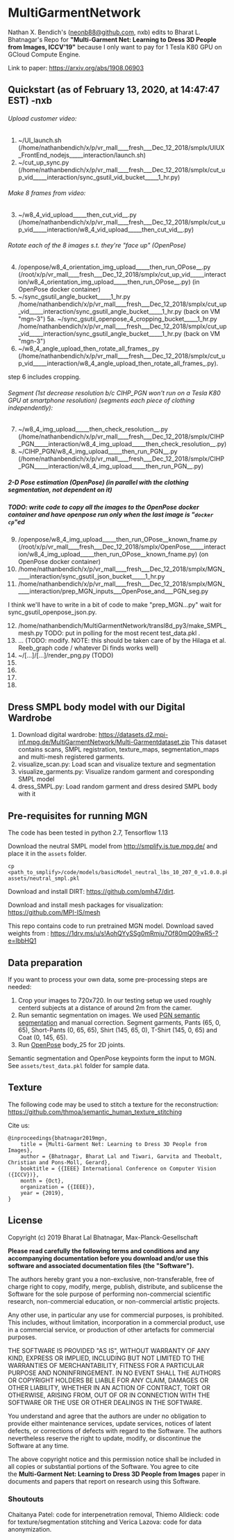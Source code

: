 # MultiGarmentNetwork
Nathan X. Bendich's (neonb88@github.com, nxb) edits to Bharat L. Bhatnagar's
Repo for **"Multi-Garment Net: Learning to Dress 3D People from Images, ICCV'19"**
because I only want to pay for 1 Tesla K80 GPU on GCloud Compute Engine.

Link to paper: https://arxiv.org/abs/1908.06903

## Quickstart (as of February 13, 2020, at 14:47:47 EST) -nxb

###### Upload customer video:
1.  ~/UI_launch.sh                          (/home/nathanbendich/x/p/vr_mall____fresh___Dec_12_2018/smplx/UIUX_FrontEnd_nodejs_____interaction/launch.sh)
2.  ~/cut_up_sync.py                        (/home/nathanbendich/x/p/vr_mall____fresh___Dec_12_2018/smplx/cut_up_vid_____interaction/sync_gsutil_vid_bucket_____1_hr.py)
###### Make 8 frames from video:
3.  ~/w8_4_vid_upload_____then_cut_vid__.py (/home/nathanbendich/x/p/vr_mall____fresh___Dec_12_2018/smplx/cut_up_vid_____interaction/w8_4_vid_upload_____then_cut_vid__.py)
###### Rotate each of the 8 images s.t. they're "face up" (OpenPose)
4.  /openpose/w8_4_orientation_img_upload_____then_run_OPose__.py (/root/x/p/vr_mall____fresh___Dec_12_2018/smplx/cut_up_vid_____interaction/w8_4_orientation_img_upload_____then_run_OPose__.py)                                             (in OpenPose docker container)
5.  ~/sync_gsutil_angle_bucket_____1_hr.py   /home/nathanbendich/x/p/vr_mall____fresh___Dec_12_2018/smplx/cut_up_vid_____interaction/sync_gsutil_angle_bucket_____1_hr.py      (back on VM "mgn-3")
5a.  ~/sync_gsutil_openpose_4_cropping_bucket_____1_hr.py   /home/nathanbendich/x/p/vr_mall____fresh___Dec_12_2018/smplx/cut_up_vid_____interaction/sync_gsutil_angle_bucket_____1_hr.py      (back on VM "mgn-3")
6.  ~/w8_4_angle_upload_then_rotate_all_frames_.py (/home/nathanbendich/x/p/vr_mall____fresh___Dec_12_2018/smplx/cut_up_vid_____interaction/w8_4_angle_upload_then_rotate_all_frames_.py).

step 6 includes cropping.

###### Segment  (1st decrease resolution b/c CIHP_PGN won't run on a Tesla K80 GPU at smartphone resolution)  (segments each piece of clothing independently):
7.  ~/w8_4_img_upload_____then_check_resolution__.py            (/home/nathanbendich/x/p/vr_mall____fresh___Dec_12_2018/smplx/CIHP_PGN_____interaction/w8_4_img_upload_____then_check_resolution__.py)
8.  ~/CIHP_PGN/w8_4_img_upload_____then_run_PGN__.py                     (/home/nathanbendich/x/p/vr_mall____fresh___Dec_12_2018/smplx/CIHP_PGN_____interaction/w8_4_img_upload_____then_run_PGN__.py)
##### 2-D Pose estimation (OpenPose) (in parallel with the clothing segmentation, not dependent on it)
##### TODO: write code to copy all the images to the OpenPose docker container and have openpose run only when the last image is "`docker cp`"ed
9.  /openpose/w8_4_img_upload_____then_run_OPose__known_fname.py (/root/x/p/vr_mall____fresh___Dec_12_2018/smplx/OpenPose_____interaction/w8_4_img_upload_____then_run_OPose__known_fname.py)     (on OpenPose docker container)
10. /home/nathanbendich/x/p/vr_mall____fresh___Dec_12_2018/smplx/MGN_____interaction/sync_gsutil_json_bucket_____1_hr.py
11. /home/nathanbendich/x/p/vr_mall____fresh___Dec_12_2018/smplx/MGN_____interaction/prep_MGN_inputs___OpenPose_and___PGN_seg.py

I think we'll have to write in a bit of code to make "prep_MGN...py" wait for sync_gsutil_openpose_json.py. 

12. /home/nathanbendich/MultiGarmentNetwork/transl8d_py3/make_SMPL_mesh.py   TODO: put in polling for the most recent test_data.pkl .
13. ...    (TODO: modify.  NOTE: this should be taken care of by the Hilaga et al. Reeb_graph code / whatever Di finds works well)
14. ~/[...]/[...]/render_png.py (TODO)
15.
16.
17.
18.


## Dress SMPL body model with our Digital Wardrobe

1. Download digital wardrobe: https://datasets.d2.mpi-inf.mpg.de/MultiGarmentNetwork/Multi-Garmentdataset.zip
This dataset contains scans, SMPL registration, texture_maps, segmentation_maps and multi-mesh registered garments.
2. visualize_scan.py: Load scan and visualize texture and segmentation
3. visualize_garments.py: Visualize random garment and coresponding SMPL model
4. dress_SMPL.py: Load random garment and dress desired SMPL body with it


## Pre-requisites for running MGN
The code has been tested in python 2.7, Tensorflow 1.13

Download the neutral SMPL model from http://smplify.is.tue.mpg.de/ and place it in the `assets` folder.
```
cp <path_to_smplify>/code/models/basicModel_neutral_lbs_10_207_0_v1.0.0.pkl assets/neutral_smpl.pkl
```

Download and install DIRT: https://github.com/pmh47/dirt.

Download and install mesh packages for visualization: https://github.com/MPI-IS/mesh

This repo contains code to run pretrained MGN model.
Download saved weights from : https://1drv.ms/u/s!AohQYySSg0mRmju7Of80mQ09wR5-?e=IbbHQ1

## Data preparation

If you want to process your own data, some pre-processing steps are needed:

1. Crop your images to 720x720. In our testing setup we used roughly centerd subjects at a distance of around 2m from the camer.
2. Run semantic segmentation on images. We used [PGN semantic segmentation](https://github.com/Engineering-Course/CIHP_PGN) and manual correction. Segment garments, Pants (65, 0, 65), Short-Pants (0, 65, 65), Shirt (145, 65, 0), T-Shirt (145, 0, 65) and Coat (0, 145, 65).
3. Run [OpenPose](https://github.com/CMU-Perceptual-Computing-Lab/openpose) body_25 for 2D joints.

Semantic segmentation and OpenPose keypoints form the input to MGN. See `assets/test_data.pkl` folder for sample data.

## Texture

The following code may be used to stitch a texture for the reconstruction: https://github.com/thmoa/semantic_human_texture_stitching

Cite us:
```
@inproceedings{bhatnagar2019mgn,
    title = {Multi-Garment Net: Learning to Dress 3D People from Images},
    author = {Bhatnagar, Bharat Lal and Tiwari, Garvita and Theobalt, Christian and Pons-Moll, Gerard},
    booktitle = {{IEEE} International Conference on Computer Vision ({ICCV})},
    month = {Oct},
    organization = {{IEEE}},
    year = {2019},
}
```

## License

Copyright (c) 2019 Bharat Lal Bhatnagar, Max-Planck-Gesellschaft

**Please read carefully the following terms and conditions and any accompanying documentation before you download and/or use this software and associated documentation files (the "Software").**

The authors hereby grant you a non-exclusive, non-transferable, free of charge right to copy, modify, merge, publish, distribute, and sublicense the Software for the sole purpose of performing non-commercial scientific research, non-commercial education, or non-commercial artistic projects.

Any other use, in particular any use for commercial purposes, is prohibited. This includes, without limitation, incorporation in a commercial product, use in a commercial service, or production of other artefacts for commercial purposes.

THE SOFTWARE IS PROVIDED "AS IS", WITHOUT WARRANTY OF ANY KIND, EXPRESS OR IMPLIED, INCLUDING BUT NOT LIMITED TO THE WARRANTIES OF MERCHANTABILITY, FITNESS FOR A PARTICULAR PURPOSE AND NONINFRINGEMENT. IN NO EVENT SHALL THE AUTHORS OR COPYRIGHT HOLDERS BE LIABLE FOR ANY CLAIM, DAMAGES OR OTHER LIABILITY, WHETHER IN AN ACTION OF CONTRACT, TORT OR OTHERWISE, ARISING FROM, OUT OF OR IN CONNECTION WITH THE SOFTWARE OR THE USE OR OTHER DEALINGS IN THE SOFTWARE.

You understand and agree that the authors are under no obligation to provide either maintenance services, update services, notices of latent defects, or corrections of defects with regard to the Software. The authors nevertheless reserve the right to update, modify, or discontinue the Software at any time.

The above copyright notice and this permission notice shall be included in all copies or substantial portions of the Software. You agree to cite the **Multi-Garment Net: Learning to Dress 3D People from Images** paper in documents and papers that report on research using this Software.


### Shoutouts

Chaitanya Patel: code for interpenetration removal, Thiemo Alldieck: code for texture/segmentation
stitching and Verica Lazova: code for data anonymization.



































































































